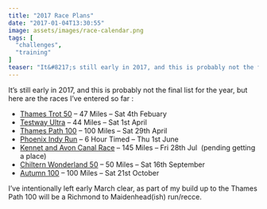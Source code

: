 ```yaml
---
title: "2017 Race Plans"
date: "2017-01-04T13:30:55"
image: assets/images/race-calendar.png
tags: [
  "challenges",
  "training"
]
teaser: "It&#8217;s still early in 2017, and this is probably not the final list for the year, but here are the races I&#8217;ve entered so far : Thames Trot 50 &#8211; 47 Miles &#8211; Sat 4th Febuary Testway Ultra &#8211; 44 Miles &#8211; Sat 1st April Thames Path 100 &#8211; 100 Miles &#8211; Sat 29th April Phoenix [&hellip;]\n"
---
```

It’s still early in 2017, and this is probably not the final list for the year, but here are the races I’ve entered so far :

-   [Thames Trot 50](http://gobeyondultra.co.uk/events/Thames_Trot_Ultra_2017) – 47 Miles – Sat 4th Febuary
-   [Testway Ultra](http://www.andovertrailrunners.co.uk/ultra-marathon-2017) – 44 Miles – Sat 1st April
-   [Thames Path 100](http://centurionrunning.com/races/thames-path-100-2017) – 100 Miles – Sat 29th April
-   [Phoenix Indy Run](http://www.phoenixrunning.co.uk/?page_id=1957) – 6 Hour Timed – Thu 1st June
-   [Kennet and Avon Canal Race](http://www.gucr.co.uk/template.asp?doc=338) – 145 Miles – Fri 28th Jul  (pending getting a place)
-   [Chiltern Wonderland 50](http://centurionrunning.com/races/chiltern-wonderland-50-2017) – 50 Miles – Sat 16th September
-   [Autumn 100](http://centurionrunning.com/races/autumn-100-2017) – 100 Miles – Sat 21st October

I’ve intentionally left early March clear, as part of my build up to the Thames Path 100 will be a Richmond to Maidenhead(ish) run/recce.
